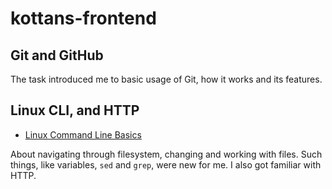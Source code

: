 # kottans-frontend


## Git and GitHub 

The task introduced me to basic usage of Git, how it works and its features.

## Linux CLI, and HTTP

* [Linux Command Line Basics](task_linux_cli/2018-11-04_214915.jpg)

About navigating through filesystem, changing and working with files. Such things, like variables, `sed` and `grep`, were new for me. I also got familiar with HTTP.


